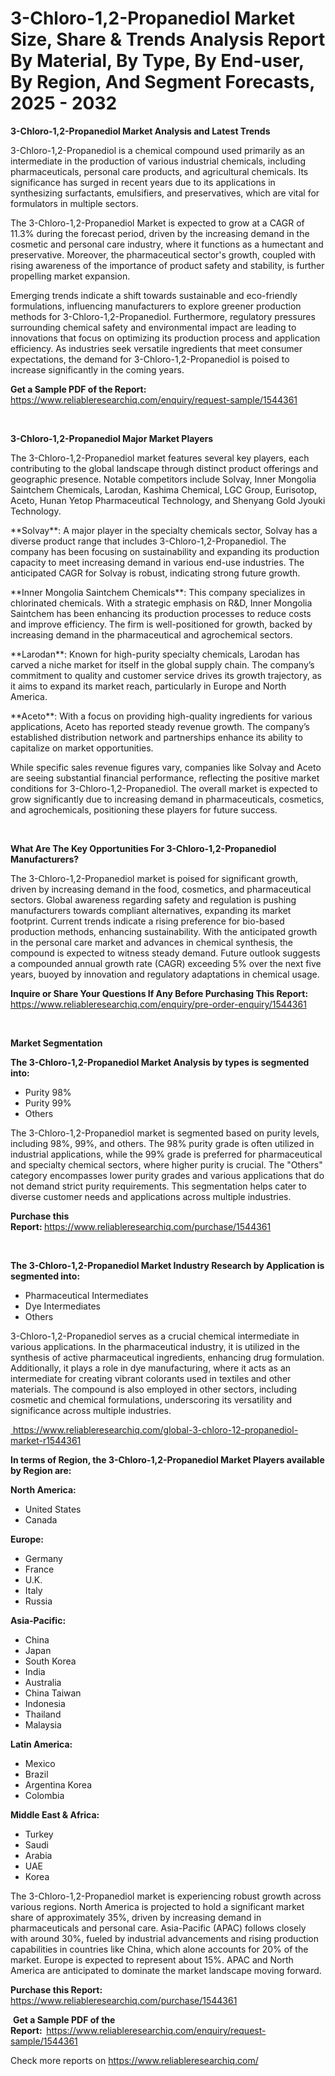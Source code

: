 <p><h1>3-Chloro-1,2-Propanediol Market Size, Share & Trends Analysis Report By Material, By Type, By End-user, By Region, And Segment Forecasts, 2025 - 2032</h1></p><p><strong>3-Chloro-1,2-Propanediol Market Analysis and Latest Trends</strong></p>
<p><p>3-Chloro-1,2-Propanediol is a chemical compound used primarily as an intermediate in the production of various industrial chemicals, including pharmaceuticals, personal care products, and agricultural chemicals. Its significance has surged in recent years due to its applications in synthesizing surfactants, emulsifiers, and preservatives, which are vital for formulators in multiple sectors.</p><p>The 3-Chloro-1,2-Propanediol Market is expected to grow at a CAGR of 11.3% during the forecast period, driven by the increasing demand in the cosmetic and personal care industry, where it functions as a humectant and preservative. Moreover, the pharmaceutical sector's growth, coupled with rising awareness of the importance of product safety and stability, is further propelling market expansion. </p><p>Emerging trends indicate a shift towards sustainable and eco-friendly formulations, influencing manufacturers to explore greener production methods for 3-Chloro-1,2-Propanediol. Furthermore, regulatory pressures surrounding chemical safety and environmental impact are leading to innovations that focus on optimizing its production process and application efficiency. As industries seek versatile ingredients that meet consumer expectations, the demand for 3-Chloro-1,2-Propanediol is poised to increase significantly in the coming years.</p></p>
<p><strong>Get a Sample PDF of the Report:&nbsp;</strong> <a href="https://www.reliableresearchiq.com/enquiry/request-sample/1544361?utm_campaign=1170&utm_medium=2&utm_source=Github&utm_content=ia&utm_term=01022025&utm_id=3-chloro-12-propanediol">https://www.reliableresearchiq.com/enquiry/request-sample/1544361</a></p>
<p>&nbsp;</p>
<p><strong>3-Chloro-1,2-Propanediol Major Market Players</strong></p>
<p><p>The 3-Chloro-1,2-Propanediol market features several key players, each contributing to the global landscape through distinct product offerings and geographic presence. Notable competitors include Solvay, Inner Mongolia Saintchem Chemicals, Larodan, Kashima Chemical, LGC Group, Eurisotop, Aceto, Hunan Yetop Pharmaceutical Technology, and Shenyang Gold Jyouki Technology.</p><p>**Solvay**: A major player in the specialty chemicals sector, Solvay has a diverse product range that includes 3-Chloro-1,2-Propanediol. The company has been focusing on sustainability and expanding its production capacity to meet increasing demand in various end-use industries. The anticipated CAGR for Solvay is robust, indicating strong future growth.</p><p>**Inner Mongolia Saintchem Chemicals**: This company specializes in chlorinated chemicals. With a strategic emphasis on R&D, Inner Mongolia Saintchem has been enhancing its production processes to reduce costs and improve efficiency. The firm is well-positioned for growth, backed by increasing demand in the pharmaceutical and agrochemical sectors.</p><p>**Larodan**: Known for high-purity specialty chemicals, Larodan has carved a niche market for itself in the global supply chain. The company’s commitment to quality and customer service drives its growth trajectory, as it aims to expand its market reach, particularly in Europe and North America.</p><p>**Aceto**: With a focus on providing high-quality ingredients for various applications, Aceto has reported steady revenue growth. The company’s established distribution network and partnerships enhance its ability to capitalize on market opportunities.</p><p>While specific sales revenue figures vary, companies like Solvay and Aceto are seeing substantial financial performance, reflecting the positive market conditions for 3-Chloro-1,2-Propanediol. The overall market is expected to grow significantly due to increasing demand in pharmaceuticals, cosmetics, and agrochemicals, positioning these players for future success.</p></p>
<p>&nbsp;</p>
<p><strong>What Are The Key Opportunities For 3-Chloro-1,2-Propanediol Manufacturers?</strong></p>
<p><p>The 3-Chloro-1,2-Propanediol market is poised for significant growth, driven by increasing demand in the food, cosmetics, and pharmaceutical sectors. Global awareness regarding safety and regulation is pushing manufacturers towards compliant alternatives, expanding its market footprint. Current trends indicate a rising preference for bio-based production methods, enhancing sustainability. With the anticipated growth in the personal care market and advances in chemical synthesis, the compound is expected to witness steady demand. Future outlook suggests a compounded annual growth rate (CAGR) exceeding 5% over the next five years, buoyed by innovation and regulatory adaptations in chemical usage.</p></p>
<p><strong>Inquire or Share Your Questions If Any Before Purchasing This Report:</strong> <a href="https://www.reliableresearchiq.com/enquiry/pre-order-enquiry/1544361?utm_campaign=1170&utm_medium=2&utm_source=Github&utm_content=ia&utm_term=01022025&utm_id=3-chloro-12-propanediol">https://www.reliableresearchiq.com/enquiry/pre-order-enquiry/1544361</a></p>
<p>&nbsp;</p>
<p><strong>Market Segmentation</strong></p>
<p><strong>The 3-Chloro-1,2-Propanediol Market Analysis by types is segmented into:</strong></p>
<p><ul><li>Purity 98%</li><li>Purity 99%</li><li>Others</li></ul></p>
<p><p>The 3-Chloro-1,2-Propanediol market is segmented based on purity levels, including 98%, 99%, and others. The 98% purity grade is often utilized in industrial applications, while the 99% grade is preferred for pharmaceutical and specialty chemical sectors, where higher purity is crucial. The "Others" category encompasses lower purity grades and various applications that do not demand strict purity requirements. This segmentation helps cater to diverse customer needs and applications across multiple industries.</p></p>
<p><strong>Purchase this Report:&nbsp;</strong><a href="https://www.reliableresearchiq.com/purchase/1544361?utm_campaign=1170&utm_medium=2&utm_source=Github&utm_content=ia&utm_term=01022025&utm_id=3-chloro-12-propanediol">https://www.reliableresearchiq.com/purchase/1544361</a></p>
<p>&nbsp;</p>
<p><strong>The 3-Chloro-1,2-Propanediol Market Industry Research by Application is segmented into:</strong></p>
<p><ul><li>Pharmaceutical Intermediates</li><li>Dye Intermediates</li><li>Others</li></ul></p>
<p><p>3-Chloro-1,2-Propanediol serves as a crucial chemical intermediate in various applications. In the pharmaceutical industry, it is utilized in the synthesis of active pharmaceutical ingredients, enhancing drug formulation. Additionally, it plays a role in dye manufacturing, where it acts as an intermediate for creating vibrant colorants used in textiles and other materials. The compound is also employed in other sectors, including cosmetic and chemical formulations, underscoring its versatility and significance across multiple industries.</p></p>
<p><a href="https://www.reliableresearchiq.com/global-3-chloro-12-propanediol-market-r1544361?utm_campaign=1170&utm_medium=2&utm_source=Github&utm_content=ia&utm_term=01022025&utm_id=3-chloro-12-propanediol">&nbsp;https://www.reliableresearchiq.com/global-3-chloro-12-propanediol-market-r1544361</a></p>
<p><strong>In terms of Region, the 3-Chloro-1,2-Propanediol Market Players available by Region are:</strong></p>
<p>
    <p> <strong> North America: </strong>
        <ul>
            <li>United States</li>
            <li>Canada</li>
        </ul>
        </p> 
    <p> <strong> Europe: </strong>
        <ul>
            <li>Germany</li>
            <li>France</li>
            <li>U.K.</li>
            <li>Italy</li>
            <li>Russia</li>
        </ul>
        </p> 
    <p> <strong> Asia-Pacific: </strong>
        <ul>
            <li>China</li>
            <li>Japan</li>
            <li>South Korea</li>
            <li>India</li>
            <li>Australia</li>
            <li>China Taiwan</li>
            <li>Indonesia</li>
            <li>Thailand</li>
            <li>Malaysia</li>
        </ul>
        </p> 
    <p> <strong> Latin America: </strong>
        <ul>
            <li>Mexico</li>
            <li>Brazil</li>
            <li>Argentina Korea</li>
            <li>Colombia</li>
        </ul>
        </p> 
    <p> <strong> Middle East & Africa: </strong>
        <ul>
            <li>Turkey</li>
            <li>Saudi</li>
            <li>Arabia</li>
            <li>UAE</li>
            <li>Korea</li>
        </ul>
    </p>
    </p>
<p><p>The 3-Chloro-1,2-Propanediol market is experiencing robust growth across various regions. North America is projected to hold a significant market share of approximately 35%, driven by increasing demand in pharmaceuticals and personal care. Asia-Pacific (APAC) follows closely with around 30%, fueled by industrial advancements and rising production capabilities in countries like China, which alone accounts for 20% of the market. Europe is expected to represent about 15%. APAC and North America are anticipated to dominate the market landscape moving forward.</p></p>
<p><strong>Purchase this Report: </strong><a href="https://www.reliableresearchiq.com/purchase/1544361?utm_campaign=1170&utm_medium=2&utm_source=Github&utm_content=ia&utm_term=01022025&utm_id=3-chloro-12-propanediol">https://www.reliableresearchiq.com/purchase/1544361</a></p>
<p>&nbsp;<strong>Get a Sample PDF of the Report:&nbsp;&nbsp;</strong><a href="https://www.reliableresearchiq.com/enquiry/request-sample/1544361?utm_campaign=1170&utm_medium=2&utm_source=Github&utm_content=ia&utm_term=01022025&utm_id=3-chloro-12-propanediol">https://www.reliableresearchiq.com/enquiry/request-sample/1544361</a></p>
<p><strong></strong></p>
<p>Check more reports on <a href="https://www.reliableresearchiq.com/?utm_campaign=1170&utm_medium=2&utm_source=Github&utm_content=ia&utm_term=01022025&utm_id=3-chloro-12-propanediol">https://www.reliableresearchiq.com/</a></p>